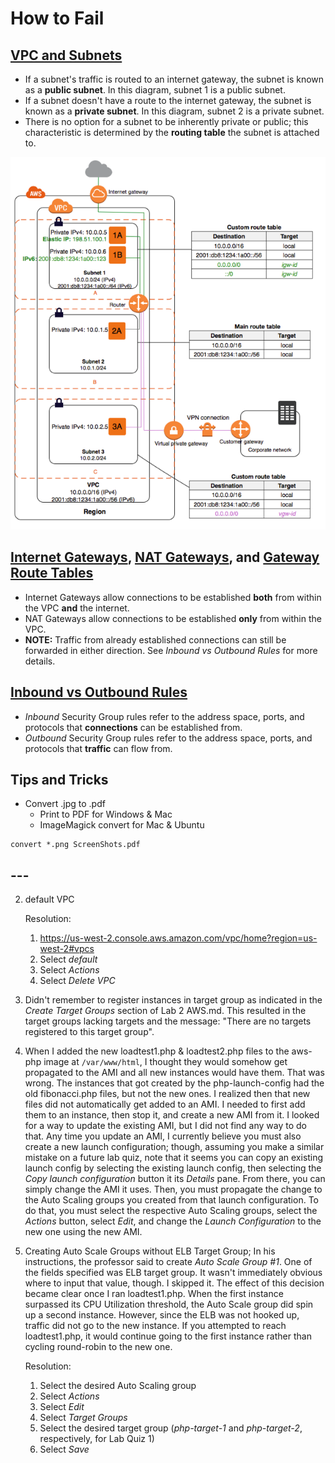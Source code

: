 # How to Fail

## [VPC and Subnets](https://docs.aws.amazon.com/vpc/latest/userguide/VPC_Subnets.html)
* If a subnet's traffic is routed to an internet gateway, the subnet is known as a **public subnet**. In this diagram, subnet 1 is a public subnet.
* If a subnet doesn't have a route to the internet gateway, the subnet is known as a **private subnet**. In this diagram, subnet 2 is a private subnet.
* There is no option for a subnet to be inherently private or public; this characteristic is determined by the **routing table** the subnet is attached to.

![](/images/subnets-diagram.png)

## [Internet Gateways](https://docs.aws.amazon.com/vpc/latest/userguide/VPC_Internet_Gateway.html), [NAT Gateways](https://docs.aws.amazon.com/vpc/latest/userguide/vpc-nat-gateway.html), and [Gateway Route Tables](https://docs.aws.amazon.com/vpc/latest/userguide/VPC_Route_Tables.html)
* Internet Gateways allow connections to be established **both** from within the VPC **and** the internet.
* NAT Gateways allow connections to be established **only** from within the VPC.
* **NOTE:** Traffic from already established connections can still be forwarded in either direction. See _Inbound vs Outbound Rules_ for more details.

## [Inbound vs Outbound Rules](https://docs.aws.amazon.com/vpc/latest/userguide/VPC_SecurityGroups.html)
* _Inbound_ Security Group rules refer to the address space, ports, and protocols that **connections** can be established from.
* _Outbound_ Security Group rules refer to the address space, ports, and protocols that **traffic** can flow from.

## Tips and Tricks
* Convert .jpg to .pdf
   * Print to PDF for Windows & Mac
   * ImageMagick convert for Mac & Ubuntu
```
convert *.png ScreenShots.pdf
```

## ---
2. default VPC

    Resolution:
    1. https://us-west-2.console.aws.amazon.com/vpc/home?region=us-west-2#vpcs
    2. Select *default*
    3. Select *Actions*
    4. Select *Delete VPC*

3. Didn't remember to register instances in target group as indicated in the *Create Target Groups* section of Lab 2 AWS.md. This resulted in the target groups lacking targets and the message: "There are no targets registered to this target group".

4. When I added the new loadtest1.php & loadtest2.php files to the aws-php image at `/var/www/html`, I thought they would somehow get propagated to the AMI and all new instances would have them. That was wrong. The instances that got created by the php-launch-config had the old fibonacci.php files, but not the new ones. I realized then that new files did not automatically get added to an AMI. I needed to first add them to an instance, then stop it, and create a new AMI from it. I looked for a way to update the existing AMI, but I did not find any way to do that. Any time you update an AMI, I currently believe you must also create a new launch configuration; though, assuming you make a similar mistake on a future lab quiz, note that it seems you can copy an existing launch config by selecting the existing launch config, then selecting the *Copy launch configuration* button it its *Details* pane. From there, you can simply change the AMI it uses. Then, you must propagate the change to the Auto Scaling groups you created from that launch configuration. To do that, you must select the respective Auto Scaling groups, select the *Actions* button, select *Edit*, and change the *Launch Configuration* to the new one using the new AMI.

5. Creating Auto Scale Groups without ELB Target Group; In his instructions, the professor said to create *Auto Scale Group #1*. One of the fields specified was ELB target group. It wasn't immediately obvious where to input that value, though. I skipped it. The effect of this decision became clear once I ran loadtest1.php. When the first instance surpassed its CPU Utilization threshold, the Auto Scale group did spin up a second instance. However, since the ELB was not hooked up, traffic did not go to the new instance. If you attempted to reach loadtest1.php, it would continue going to the first instance rather than cycling round-robin to the new one.

    Resolution:
    1. Select the desired Auto Scaling group
    2. Select *Actions*
    3. Select *Edit*
    4. Select *Target Groups*
    5. Select the desired target group (*php-target-1* and *php-target-2*, respectively, for Lab Quiz 1)
    6. Select *Save*

